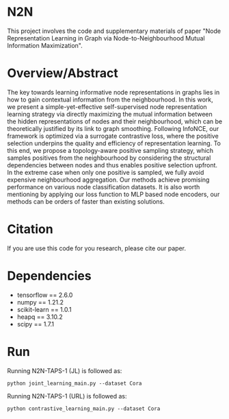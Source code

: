 # N2N
This project involves the code and supplementary materials of paper "Node Representation Learning in Graph via Node-to-Neighbourhood Mutual Information Maximization".

# Overview/Abstract
The key towards learning informative node representations in graphs lies in how to gain contextual information from the neighbourhood. In this work, we present a simple-yet-effective self-supervised node representation learning strategy via directly maximizing the mutual information between the hidden representations of nodes and their neighbourhood, which can be theoretically justified by its link to graph smoothing. Following InfoNCE, our framework is optimized via a surrogate contrastive loss, where the positive selection underpins the quality and efficiency of representation learning. To this end, we propose a topology-aware positive sampling strategy, which samples positives from the neighbourhood by considering the structural dependencies between nodes and thus enables positive selection upfront. In the extreme case when only one positive is sampled, we fully avoid expensive neighbourhood aggregation. Our methods achieve promising performance on various node classification datasets. It is also worth mentioning by applying our loss function to MLP based node encoders, our methods can be orders of faster than existing solutions.

# Citation
If you are use this code for you research, please cite our paper.

# Dependencies
* tensorflow == 2.6.0
* numpy == 1.21.2
* scikit-learn == 1.0.1
* heapq == 3.10.2
* scipy == 1.7.1

# Run
Running N2N-TAPS-1 (JL) is followed as:

    python joint_learning_main.py --dataset Cora

Running N2N-TAPS-1 (URL) is followed as:

    python contrastive_learning_main.py --dataset Cora
